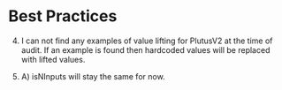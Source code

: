 # Best Practices

4. I can not find any examples of value lifting for PlutusV2 at the time of audit. If an example is found then hardcoded values will be replaced with lifted values.

6. A) isNInputs will stay the same for now.

